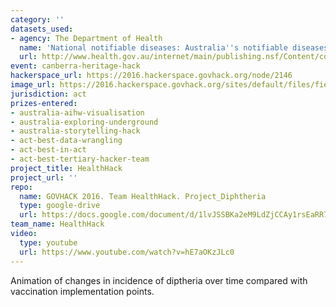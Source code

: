 ```yaml
---
category: ''
datasets_used:
- agency: The Department of Health
  name: 'National notifiable diseases: Australia''s notifiable diseases status: Annual report of the National Notifiable Diseases Surveillance System. 1994 Australia''s notifiable diseases status PDF 662KB'
  url: http://www.health.gov.au/internet/main/publishing.nsf/Content/cda-pubs-annlrpt-nndssar.htm
event: canberra-heritage-hack
hackerspace_url: https://2016.hackerspace.govhack.org/node/2146
image_url: https://2016.hackerspace.govhack.org/sites/default/files/field/image/Diphtheria_vaccination_poster.jpg
jurisdiction: act
prizes-entered:
- australia-aihw-visualisation
- australia-exploring-underground
- australia-storytelling-hack
- act-best-data-wrangling
- act-best-in-act
- act-best-tertiary-hacker-team
project_title: HealthHack
project_url: ''
repo:
  name: GOVHACK 2016. Team HealthHack. Project_Diphtheria
  type: google-drive
  url: https://docs.google.com/document/d/1lvJSSBKa2eM9LdZjCCAy1rsEaRR7R8TuXTMrXwMWs_s/pub
team_name: HealthHack
video:
  type: youtube
  url: https://www.youtube.com/watch?v=hE7aOKzJLc0
---
```


Animation of changes in incidence of diptheria over time compared with vaccination implementation points.